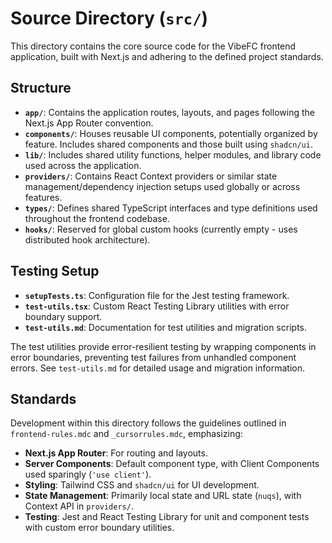 # Source Directory (`src/`)

This directory contains the core source code for the VibeFC frontend application, built with Next.js and adhering to the defined project standards.

## Structure

- **`app/`**: Contains the application routes, layouts, and pages following the Next.js App Router convention.
- **`components/`**: Houses reusable UI components, potentially organized by feature. Includes shared components and those built using `shadcn/ui`.
- **`lib/`**: Includes shared utility functions, helper modules, and library code used across the application.
- **`providers/`**: Contains React Context providers or similar state management/dependency injection setups used globally or across features.
- **`types/`**: Defines shared TypeScript interfaces and type definitions used throughout the frontend codebase.
- **`hooks/`**: Reserved for global custom hooks (currently empty - uses distributed hook architecture).

## Testing Setup

- **`setupTests.ts`**: Configuration file for the Jest testing framework.
- **`test-utils.tsx`**: Custom React Testing Library utilities with error boundary support.
- **`test-utils.md`**: Documentation for test utilities and migration scripts.

The test utilities provide error-resilient testing by wrapping components in error boundaries, preventing test failures from unhandled component errors. See `test-utils.md` for detailed usage and migration information.

## Standards

Development within this directory follows the guidelines outlined in `frontend-rules.mdc` and `_cursorrules.mdc`, emphasizing:

- **Next.js App Router**: For routing and layouts.
- **Server Components**: Default component type, with Client Components used sparingly (`'use client'`).
- **Styling**: Tailwind CSS and `shadcn/ui` for UI development.
- **State Management**: Primarily local state and URL state (`nuqs`), with Context API in `providers/`.
- **Testing**: Jest and React Testing Library for unit and component tests with custom error boundary utilities. 